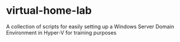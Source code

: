 # virtual-home-lab
A collection of scripts for easily setting up a Windows Server Domain Environment in Hyper-V for training purposes
